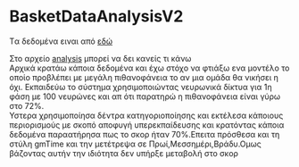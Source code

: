 # BasketDataAnalysisV2

Tα δεδομένα ειναι από [εδώ](https://www.kaggle.com/pablote/nba-enhanced-stats)

Στο αρχείο [analysis](https://github.com/ManosMorf97/BasketDataAnalysisV2/blob/master/analysis.ipynb) μπορεί να δει κανείς τι κάνω
<br>
Αρχικά κρατάω κάποια δεδομένα και έχω στόχο να φτιάξω ενα μοντέλο το οποίο προβλέπει με μεγάλη πιθανοφάνεια το αν μια ομάδα θα νικήσει η όχι.
Εκπαιδεύω το σύστημα χρησιμοποιώντας νευρωνικά δίκτυα για 1η φάση με 100 νευρώνες και απ ότι παρατηρώ η πιθανοφάνεια είναι γύρω στο 72%.
<br>
Υστερα χρησιμοποίησα δέντρα κατηγοριοποίησης και εκτέλεσα κάποιους περιορισμούς με σκοπό αποφυγή υπερεκπαίδευσης και κρατόντας κάποια δεδομένα παραατήρησα πως το σκορ ήταν 70%.Επειτα πρόσθεσα και τη στύλη gmTime και την μετέτρεψα σε Πρωί,Μεσσημέρι,Βράδυ.Ομως βάζοντας αυτήν την ιδιότητα δεν υπήρξε μεταβολή στο σκορ
